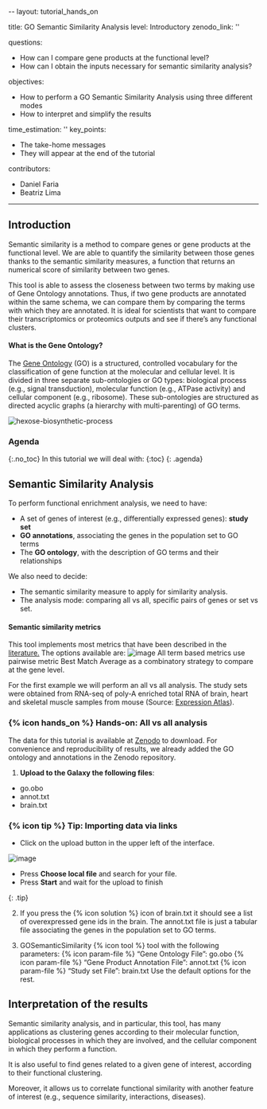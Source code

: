 --
layout: tutorial_hands_on

title: GO Semantic Similarity Analysis
level: Introductory
zenodo_link: ''

questions:
- How can I compare gene products at the functional level?
- How can I obtain the inputs necessary for semantic similarity analysis?

objectives:
- How to perform a GO Semantic Similarity Analysis using three different modes
- How to interpret and simplify the results

time_estimation: ''
key_points:
- The take-home messages
- They will appear at the end of the tutorial

contributors:
- Daniel Faria
- Beatriz Lima
---

## Introduction
Semantic similarity is a method to compare genes or gene products at the functional level. 
We are able to quantify the similarity between those genes thanks to the semantic similarity measures, a function that returns an numerical score of similarity between two genes.

This tool is able to assess the closeness between two terms by making use of Gene Ontology annotations. Thus, if two gene products are annotated within the same schema, we can compare them by comparing the terms with which they are annotated. It is ideal for scientists that want to compare their transcriptomics or proteomics outputs and see if there’s any functional clusters. 

####  What is the Gene Ontology?  
The [Gene Ontology](http://www.geneontology.org/) (GO) is a structured, controlled vocabulary for the classification of gene function at the molecular and cellular level. It is divided in three separate sub-ontologies or GO types: biological process (e.g., signal transduction), molecular function (e.g., ATPase activity) and cellular component (e.g., ribosome). These sub-ontologies are structured as directed acyclic graphs (a hierarchy with multi-parenting) of GO terms.

![hexose-biosynthetic-process](https://user-images.githubusercontent.com/43668147/61297834-fbbec680-a7d4-11e9-8a22-cda55c686fa5.png "Figure 1 - Gene Ontology representation. Source: http://geneontology.org/docs/ontology-documentation/")

### Agenda
{:.no_toc}
In this tutorial we will deal with:
{:toc}
{: .agenda}

## Semantic Similarity Analysis
To perform functional enrichment analysis, we need to have:
- A set of genes of interest (e.g., differentially expressed genes): **study set**
- **GO annotations**, associating the genes in the population set to GO terms
- The **GO ontology**, with the description of GO terms and their relationships

We also need to decide:
- The semantic similarity measure to apply for similarity analysis.
- The analysis mode: comparing all vs all, specific pairs of genes or set vs set.

#### Semantic similarity metrics
This tool implements most metrics that have been described in the [literature.](https://doi.org/10.1371/journal.pcbi.1000443)
The options available are:
![image](https://user-images.githubusercontent.com/43668147/61377275-cd0b2380-a89a-11e9-87ad-cf97fbf63d5e.png)
All term based metrics use pairwise metric Best Match Average as a combinatory strategy to compare at the gene level.

For the first example we will perform an all vs all analysis. The study sets were obtained from RNA-seq of poly-A enriched total RNA of brain, heart and skeletal muscle samples from mouse (Source: [Expression Atlas](https://www.ebi.ac.uk/gxa/experiments/E-MTAB-3725/Downloads)).

### {% icon hands_on %} Hands-on: All vs all analysis
The data for this tutorial is available at [Zenodo](link!!!!!!!!!!!) to download. For convenience and reproducibility of results, we already added the GO ontology and annotations in the Zenodo repository.

1. **Upload to the Galaxy the following files**:
- go.obo
- annot.txt
- brain.txt

### {% icon tip %} Tip: Importing data via links
* Click on the upload button in the upper left of the interface.

![image](https://user-images.githubusercontent.com/43668147/61382012-d5b42780-a8a3-11e9-8917-52116c124885.png)

* Press **Choose local file** and search for your file.
* Press **Start** and wait for the upload to finish

{: .tip}

2. If you press the {% icon solution %} icon of brain.txt it should see a list of overexpressed gene ids in the brain. The annot.txt file is just a tabular file associating the genes in the population set to GO terms.

3. GOSemanticSimilarity {% icon tool %} tool with the following parameters:
    {% icon param-file %} “Gene Ontology File”: go.obo
    {% icon param-file %} “Gene Product Annotation File”: annot.txt
    {% icon param-file %} “Study set File”: brain.txt
    Use the default options for the rest. 

## Interpretation of the results 
Semantic similarity analysis, and in particular, this tool, has many applications as clustering genes according to their molecular function, biological processes in which they are involved, and the cellular component in which they perform a function.

It is also useful to find genes related to a given gene of interest, according to their functional clustering.

Moreover, it allows us to correlate functional similarity with another feature of interest (e.g., sequence similarity, interactions, diseases).

